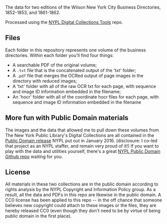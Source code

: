 The data for two editions of the Wilson New York City Business Directories, 1852-1853, and 1861-1862.

Processed using the [NYPL Digital Collections Tools](https://github.com/hadro/nypl-digital-collections-tools) repo. 



## Files
Each folder in this repository represents one volume of the business directories.
Within each folder you'll find four things:
- A searchable PDF of the original volume;
- A `.txt` file that is the concatenated output of the 'txt' folder;
- A `.pdf` file that merges the OCRed output of page images in the directory with reduced images;
- A 'txt' folder with all of the raw OCR txt for each page, with sequence and image ID information embedded in the filename;
- An 'hocr' folder with all of the coordinate hocr files for each page, with sequence and image ID information embedded in the filename 

## More fun with Public Domain materials

The images and the data that allowed me to pull down these volumes from The New York Public Library's Digital Collections are all contained in the [Public Domain release](http://publicdomain.nypl.org/) NYPL put out in January 2016. (disclosure: I co-led that project as an NYPL staffer, and remain very proud of it!) If you want to play with the data and utilities yourself, there's a great [NYPL Public Domain Github repo](https://github.com/NYPL-publicdomain/data-and-utilities) waiting for you.

## License
All materials in these two collections are in the public domain according to rights analysis by the NYPL Copyright and Information Policy group. As a result, all the data and PDFs in this repo are likewise in the public domain. A CC0 license has been applied to this repo -- in the off chance that someone believes new copyright could attach to these images or the files, they are hereby released CC0 (even though they don't need to be by virtue of being public domain in the first place).
